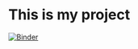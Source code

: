 # This is my project
[![Binder](https://mybinder.org/badge_logo.svg)](https://mybinder.org/v2/gh/jromero-astro/course_UGA.git/master)
